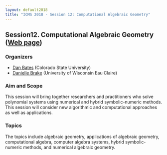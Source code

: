```yaml
---
layout: default2018
title: "ICMS 2018 - Session 12: Computational Algebraic Geometry"
---
```

## Session12. Computational Algebraic Geometry ([Web page](http://www.math.colostate.edu/~bates/ICMS18_session12.html))

### Organizers

*   [Dan Bates](mailto:bates@math.colostate.edu) (Colorado State University)
*   [Danielle Brake](mailto:brakeda@uwec.edu) (University of Wisconsin Eau Claire)

### Aim and Scope

This session will bring together researchers and practitioners who solve polynomial systems using numerical and hybrid symbolic-numeric methods. This session will consider new algorithmic and computational approaches as well as applications.

### Topics

The topics include algebraic geometry, applications of algebraic geometry, computational algebra, computer algebra systems, hybrid symbolic-numeric methods, and numerical algebraic geometry. 

